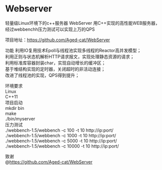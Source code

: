 # Webserver
轻量级Linux环境下的c++服务器
WebServer
用C++实现的高性能WEB服务器，经过webbenchh压力测试可以实现上万的QPS

项目地址：https://github.com/Aged-cat/WebServer

功能
利用IO复用技术Epoll与线程池实现多线程的Reactor高并发模型；  
利用正则与状态机解析HTTP请求报文，实现处理静态资源的请求；  
利用标准库容器封装char，实现自动增长的缓冲区；  
基于堆结构实现的定时器，关闭超时的非活动连接；  
改进了线程池的实现，QPS得到提升；  

环境要求  
Linux  
C++11  
项目启动  
mkdir bin  
make  
./bin/myserver  
压力测试  
./webbench-1.5/webbench -c 100 -t 10 http://ip:port/  
./webbench-1.5/webbench -c 1000 -t 10 http://ip:port/  
./webbench-1.5/webbench -c 5000 -t 10 http://ip:port/  
./webbench-1.5/webbench -c 10000 -t 10 http://ip:port/  

致谢  
@https://github.com/Aged-cat/WebServer
